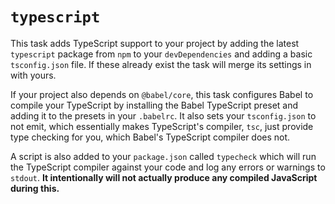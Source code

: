 # `typescript`

This task adds TypeScript support to your project by adding the latest `typescript` package from
`npm` to your `devDependencies` and adding a basic `tsconfig.json` file. If these already exist the
task will merge its settings in with yours.

If your project also depends on `@babel/core`, this task configures Babel to compile your TypeScript
by installing the Babel TypeScript preset and adding it to the presets in your `.babelrc`. It also
sets your `tsconfig.json` to not emit, which essentially makes TypeScript's compiler, `tsc`, just
provide type checking for you, which Babel's TypeScript compiler does not.

A script is also added to your `package.json` called `typecheck` which will run the TypeScript
compiler against your code and log any errors or warnings to `stdout`. **It intentionally will not
actually produce any compiled JavaScript during this.**
